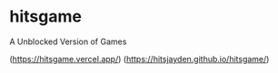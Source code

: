 # hitsgame
A Unblocked Version of Games













(https://hitsgame.vercel.app/)
(https://hitsjayden.github.io/hitsgame/)
